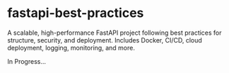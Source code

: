 # fastapi-best-practices
A scalable, high-performance FastAPI project following best practices for structure, security, and deployment. Includes Docker, CI/CD, cloud deployment, logging, monitoring, and more.

In Progress...

